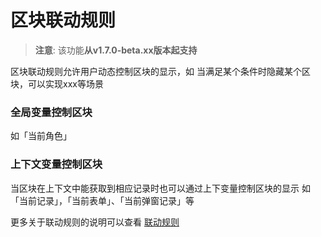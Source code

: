 # 区块联动规则

> **注意**: 该功能**从v1.7.0-beta.xx版本起支持**

区块联动规则允许用户动态控制区块的显示，如 当满足某个条件时隐藏某个区块，可以实现xxx等场景

### 全局变量控制区块
如「当前角色」



### 上下文变量控制区块
当区块在上下文中能获取到相应记录时也可以通过上下变量控制区块的显示
如「当前记录」，「当前表单」、「当前弹窗记录」等

更多关于联动规则的说明可以查看 [联动规则](/handbook/ui/linkage-rule)
